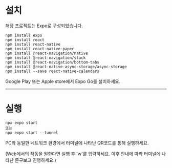 # 설치
해당 프로젝트는 Expo로 구성되었습니다.

    npm install expo
    npm install react
    npm install react-native
    npm install react-native-paper
    npm install @react-navigation/native
    npm install @react-navigation/stack
    npm install @react-navigation/bottom-tabs
    npm install @react-native-async-storage/async-storage
    npm install --save react-native-calendars

    
Google Play 또는 Apple store에서 Expo Go를 설치하세요.

----

# 실행

    npx expo start
    또는
    npx expo start --tunnel

PC와 동일한 네트워크 환경에서 터미널에 나타난 QR코드를 통해 실행하세요.

(Web에서의 작동을 원한다면 실행 후 'w'를 입력하세요. 이후 안내에 따라 터미널에 나타난 문구보고 진행하세요.)
